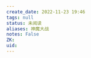 ```yaml
---
create_date: 2022-11-23 19:46
tags: null
status: 未阅读 
aliases: 神魔大战
notes: False
ZK: 
uid: 
---
```



